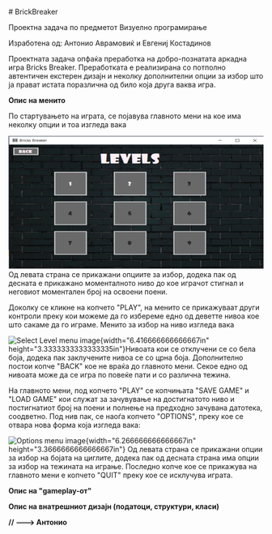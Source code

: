 \# BrickBreaker

Проектна задача по предметот Визуелно програмирање

Изработена од: Антонио Аврамовиќ и Евгениј Костадинов

Проектната задача опфаќа преработка на добро-познатата аркадна игра
Bricks Breaker. Преработката е реализирана со потполно автентичен
екстерен дизајн и неколку дополнителни опции за избор што ја прават
истата поразлична од било која друга ваква игра.

**Опис на менито**

По стартувањето на играта, се појавува главното мени на кое има неколку
опции и тоа изгледа вака

![Main Menu image](BB/Documentation%20images/Level%20Select%20Menu.png)Од левата страна се прикажани опциите за
избор, додека пак од десната е прикажано моменталното ниво до кое
играчот стигнал и неговиот моментален број на освоени поени.

Доколку се кликне на копчето "PLAY", на менито се прикажуваат други
контроли преку кои можеме да го избереме едно од деветте нивоа кое што
сакаме да го играме. Менито за избор на ниво изгледа вака

![Select Level menu image](media/image2.png){width="6.416666666666667in"
height="3.3333333333333335in"}Нивоата кои се отклучени се со бела боја,
додека пак заклучените нивоа се со црна боја. Дополнително постои копче
"BACK" кое не враќа до главното мени. Секое едно од нивоата може да се
игра по повеќе пати и со различна тежина.

На главното мени, под копчето "PLAY" се копчињата "SAVE GAME" и "LOAD
GAME" кои служат за зачувување на достигнатото ниво и постигнатиот број
на поени и полнење на предходно зачувана датотека, соодветно. Под нив
пак, се наоѓа копчето "OPTIONS", преку кое се отвара нова форма која
изгледа вака:

![Options menu image](media/image3.png){width="6.266666666666667in"
height="3.3666666666666667in"} Од левата страна се прикажани опции за
избор на бојата на циглите, додека пак од десната страна има опции за
избор на тежината на играње. Последно копче кое се прикажува на главното
мени е копчето "QUIT" преку кое се исклучува играта.

**Опис на "gameplay-от"**

**Опис на внатрешниот дизајн (податоци, структури, класи)**

**// \-\--\> Антонио**